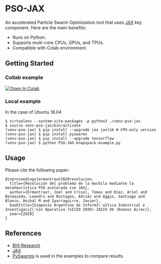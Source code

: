 # PSO-JAX

An accelerated Particle Swarm Optimization tool that uses [JAX](https://github.com/google/jax) key component. Here are the main benefits:

* Runs on Python.
* Supports multi-core CPUs, GPUs, and TPUs.
* Compatible with Colab environment.

## Getting Started

### Collab example
[![Open In Colab](https://colab.research.google.com/assets/colab-badge.svg)](https://github.com/BHI-Research/PSO-JAX/blob/master/examples/knapspack/PSO-JAX-knapspack-example.ipynb)
 

### Local example

In the case of Ubuntu 18.04

```
$ virtualenv --system-site-packages -p python3 ./venv-pso-jax
$ source venv-pso-jax/bin/activate
(venv-pso-jax) $ pip install --upgrade jax jaxlib # CPU-only version
(venv-pso-jax) $ pip install pyswarms
(venv-pso-jax) $ pip install --upgrade tensorflow
(venv-pso-jax) $ python PSO-JAX-knapspack-example.py

```

## Usage

Please cite the following paper:

```
@inproceedings{ermantraut2020resolucion,
  title={Resolución del problema de la mochila mediante la metaheurística PSO acelerada con JAX},
  author={Ermantraut, Joel and Crisol, Tomas and Díaz, Ariel and Balmaceda, Leandro and Rostagno, Adrián and Aggio, Santiago and Blanco, Anibal M and Iparraguirre, Javier},
  booktitle={Simposio Argentino de Inform{\'a}tica Industrial e Investigaci{\'o}n Operativa (SIIIO 2030)-JAIIO 49 (Buenos Aires)},
  year={2020}
}
```

## References

* [BHI Research](https://bhi-research.github.io/)
* [JAX](https://github.com/google/jax)
* [PySwarms](https://pyswarms.readthedocs.io/en/latest/) is used in the examples to compare results.
